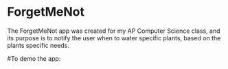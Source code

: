 # ForgetMeNot

The ForgetMeNot app was created for my AP Computer Science class, and its purpose is to notify the user when to water specific plants, 
based on the plants specific needs.

#To demo the app:
